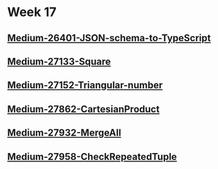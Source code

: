 # Week 17

## [Medium-26401-JSON-schema-to-TypeScript](./medium/26401-JSON-schema-to-TypeScript.ts)

## [Medium-27133-Square](./medium/27133-square.ts)

## [Medium-27152-Triangular-number](./medium/27152-triangular-number.ts)

## [Medium-27862-CartesianProduct](./medium/27862-cartesian-product.ts)

## [Medium-27932-MergeAll](./medium/27932-merge-all.ts)

## [Medium-27958-CheckRepeatedTuple](./medium/27958-check-repeated-tuple.ts)